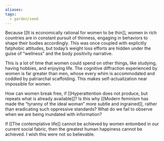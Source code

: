 ```yaml
---
aliases: 
tags:
  - garden/seed
---
```

Because [[It is economically rational for women to be thin]], women in rich countries are in constant pursuit of thinness, engaging in behaviors to shape their bodies accordingly. This was once coupled with explicitly fatphobic attitudes, but today’s weight loss efforts are hidden under the guise of “wellness” and the body positivity narrative. 

This is a lot of time that women could spend on other things, like studying, having hobbies, and enjoying life. The cognitive diffraction experienced by women is far greater than men, whose every whim is accommodated and coddled by patriarchal scaffolding. This makes self-actualization near impossible for women.

How can women break free, if [[Hyperattention does not produce, but repeats what is already available]]? Is this why [[Modern feminism has made the “tyranny of the ideal woman” more subtle and ingrained]], rather than eradicating such oppressive standards? What do we fail to observe when we are being inundated with information?

If [[The contemplative life]] cannot be achieved by women entombed in our current social fabric, then the greatest human happiness cannot be achieved. I wish this were not so believable. 